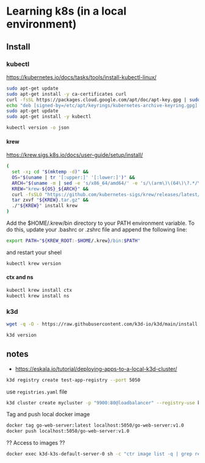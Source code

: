 # Learning k8s (in a local environment)
  
## Install 

### kubectl
https://kubernetes.io/docs/tasks/tools/install-kubectl-linux/
```sh
sudo apt-get update
sudo apt-get install -y ca-certificates curl
curl -fsSL https://packages.cloud.google.com/apt/doc/apt-key.gpg | sudo gpg --dearmor -o /etc/apt/keyrings/kubernetes-archive-keyring.gpg
echo "deb [signed-by=/etc/apt/keyrings/kubernetes-archive-keyring.gpg] https://apt.kubernetes.io/ kubernetes-xenial main" | sudo tee /etc/apt/sources.list.d/kubernetes.list
sudo apt-get update
sudo apt-get install -y kubectl

kubectl version -o json
```


#### krew
https://krew.sigs.k8s.io/docs/user-guide/setup/install/
```sh
(
  set -x; cd "$(mktemp -d)" &&
  OS="$(uname | tr '[:upper:]' '[:lower:]')" &&
  ARCH="$(uname -m | sed -e 's/x86_64/amd64/' -e 's/\(arm\)\(64\)\?.*/\1\2/' -e 's/aarch64$/arm64/')" &&
  KREW="krew-${OS}_${ARCH}" &&
  curl -fsSLO "https://github.com/kubernetes-sigs/krew/releases/latest/download/${KREW}.tar.gz" &&
  tar zxvf "${KREW}.tar.gz" &&
  ./"${KREW}" install krew
)
```
Add the $HOME/.krew/bin directory to your PATH environment variable. To do this, update your .bashrc or .zshrc file and append the following line:
```sh
export PATH="${KREW_ROOT:-$HOME/.krew}/bin:$PATH"
```
and restart your sheel

```sh
kubectl krew version
```

####  ctx and ns
```sh
kubectl krew install ctx
kubectl krew install ns
```

### k3d
```sh
wget -q -O - https://raw.githubusercontent.com/k3d-io/k3d/main/install.sh | bash

k3d version
```

## notes
- https://eskala.io/tutorial/deploying-apps-to-a-local-k3d-cluster/




```sh
k3d registry create test-app-registry --port 5050
```
use `registries.yaml` file
```sh
k3d cluster create mycluster -p "9900:80@loadbalancer" --registry-use k3d-test-app-registry:5050 --registry-config registries.yaml
```

Tag and push local docker image
```sh
docker tag go-web-server:latest localhost:5050/go-web-server:v1.0
docker push localhost:5050/go-web-server:v1.0
```

?? Access to images ??
```sh
docker exec k3d-k3s-default-server-0 sh -c "ctr image list -q | grep registry.gitlab | xargs ctr image rm"
```



